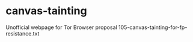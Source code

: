 # canvas-tainting
Unofficial webpage for Tor Browser proposal 105-canvas-tainting-for-fp-resistance.txt
